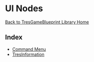 # UI Nodes

[Back to TresGameBlueprint Library Home](../index.md)

## Index
- [Command Menu](CommandMenu.md)
- [TresInformation](TresInformation.md)